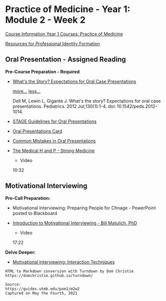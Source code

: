 # Practice of Medicine - Year 1: Module 2 - Week 2

[Course Information Year 1 Courses: Practice of Medicine](/usmle/pom1/course-information.html)

[Resources for Professional Identity Formation](/usmle/pom1/pif.html)

## Oral Presentation - Assigned Reading

**Pre-Course Preparation - Required**

*   [What's the Story? Expectations for Oral Case Presentations](http://libux.utmb.edu/login?url=https://doi.org/10.1542/peds.2012-1014)
    
    [more...](javascript:void(0);) [less...](javascript:void(0);)
    
    Dell M, Lewin L, Gigante J. What's the story? Expectations for oral case presentations. Pediatrics. 2012 Jul;130(1):1-4. doi: 10.1542/peds.2012-1014.
    

*   [STAGE Guidelines for Oral Presentations](https://guides.utmb.edu/ld.php?content_id=56766823)
    
*   [Oral Presentations Card](https://guides.utmb.edu/ld.php?content_id=56766838)
    
*   [Common Mistakes in Oral Presentations](https://guides.utmb.edu/ld.php?content_id=56766851)
    

*   [The Medical H and P - Strong Medicine](https://youtu.be/OnAOcZOqlMQ)
    
    *   Video
    
    10:32
    

## Motivational Interviewing

**Pre-Call Preparation:**

*   Motivational Interviewing: Preparing People for Chnage - PowerPoint posted to Blackboard

*   [Introduction to Motivational Interviewing - Bill Matulich, PhD](https://youtu.be/s3MCJZ7OGRk)
    
    *   Video
    
    17:22
    

**Delve Deeper:**

*   [Motivational Interviewing: Interaction Techniques](https://motivationalinterview.net/clinical/interaction.html)

```
HTML to Markdown conversion with Turndown by Dom Christie
https://domchristie.github.io/turndown/

Source:
https://guides.utmb.edu/pom1/m2w2
Captured on May the Fourth, 2021
```
